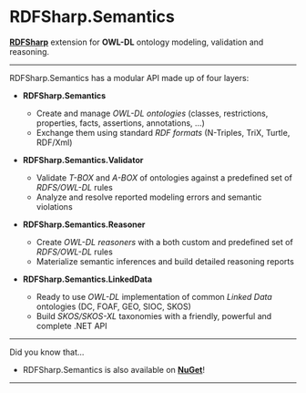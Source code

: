 # RDFSharp.Semantics
<b><a href="https://github.com/mdesalvo/RDFSharp">RDFSharp</a></b> extension for <b>OWL-DL</b> ontology modeling, validation and reasoning.

<hr>
RDFSharp.Semantics has a modular API made up of four layers: 

<ul>
    <li><b>RDFSharp.Semantics</b></li> 
    <ul>
        <li>Create and manage <i>OWL-DL ontologies</i> (classes, restrictions, properties, facts, assertions, annotations, ...)</li>
        <li>Exchange them using standard <i>RDF formats</i> (N-Triples, TriX, Turtle, RDF/Xml)</li>
    </ul>
</ul>
<ul>
    <li><b>RDFSharp.Semantics.Validator</b></li> 
    <ul>
        <li>Validate <i>T-BOX</i> and <i>A-BOX</i> of ontologies against a predefined set of <i>RDFS/OWL-DL</i> rules</li>
        <li>Analyze and resolve reported modeling errors and semantic violations</li>
    </ul>
</ul>
<ul>
    <li><b>RDFSharp.Semantics.Reasoner</b></li> 
    <ul>
        <li>Create <i>OWL-DL reasoners</i> with a both custom and predefined set of <i>RDFS/OWL-DL</i> rules</li>
        <li>Materialize semantic inferences and build detailed reasoning reports</li>
    </ul>
</ul>
<ul>
    <li><b>RDFSharp.Semantics.LinkedData</b></li> 
    <ul>
        <li>Ready to use <i>OWL-DL</i> implementation of common <i>Linked Data</i> ontologies (DC, FOAF, GEO, SIOC, SKOS)</li>
        <li>Build <i>SKOS/SKOS-XL</i> taxonomies with a friendly, powerful and complete .NET API</li>
    </ul>
</ul>
<hr>
Did you know that...
<ul>
    <li>RDFSharp.Semantics is also available on <b><a href="http://www.nuget.org/packages?q=rdfsharp.semantics">NuGet</a></b>!</li>
</ul>
<hr>
